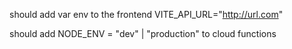 should add var env to the frontend VITE_API_URL="http://url.com"

should add NODE_ENV = "dev" | "production" to cloud functions